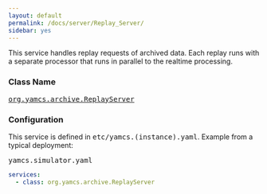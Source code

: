 ```yaml
---
layout: default
permalink: /docs/server/Replay_Server/
sidebar: yes
---
```


This service handles replay requests of archived data. Each replay runs with a separate processor that runs in parallel to the realtime processing.

### Class Name
[<tt>org.yamcs.archive.ReplayServer</tt>](https://javadoc.io/page/org.yamcs/yamcs-core/latest/org/yamcs/archive/ReplayServer.html)

### Configuration

This service is defined in <tt>etc/yamcs.(instance).yaml</tt>. Example from a typical deployment:

<pre class="r header">yamcs.simulator.yaml</pre>
```yaml
services:
  - class: org.yamcs.archive.ReplayServer
```

